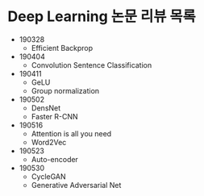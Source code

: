 # Deep Learning 논문 리뷰 목록

- 190328
  - Efficient Backprop
- 190404 
  - Convolution Sentence Classification
- 190411 
  - GeLU
  - Group normalization
- 190502 
  - DensNet 
  - Faster R-CNN
- 190516
  - Attention is all you need
  - Word2Vec
- 190523
  - Auto-encoder
- 190530
  - CycleGAN
  - Generative Adversarial Net